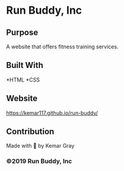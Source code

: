 # Run Buddy, Inc

## Purpose
A website that offers fitness training services.

## Built With
*HTML
*CSS

## Website
https://kemar117.github.io/run-buddy/

## Contribution
Made with 💖 by Kemar Gray 

### ©2019 Run Buddy, Inc
